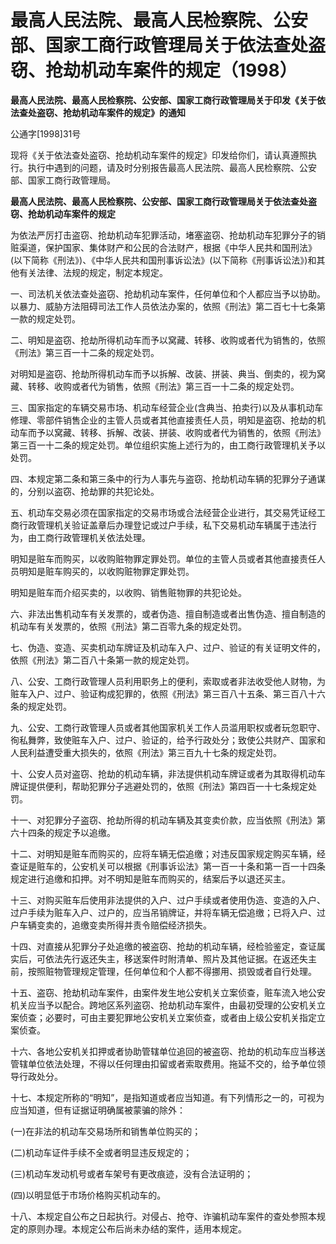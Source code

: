 # 最高人民法院、最高人民检察院、公安部、国家工商行政管理局关于依法查处盗窃、抢劫机动车案件的规定（1998）

**最高人民法院、最高人民检察院、公安部、国家工商行政管理局关于印发《关于依法查处盗窃、抢劫机动车案件的规定》的通知**

公通字\[1998\]31号

现将《关于依法查处盗窃、抢劫机动车案件的规定》印发给你们，请认真遵照执行。执行中遇到的问题，请及时分别报告最高人民法院、最高人民检察院、公安部、国家工商行政管理局。

**最高人民法院、最高人民检察院、公安部、国家工商行政管理局关于依法查处盗窃、抢劫机动车案件的规定**

为依法严厉打击盗窃、抢劫机动车犯罪活动，堵塞盗窃、抢劫机动车犯罪分子的销赃渠道，保护国家、集体财产和公民的合法财产，根据《中华人民共和国刑法》(以下简称《刑法》)、《中华人民共和国刑事诉讼法》(以下简称《刑事诉讼法》)和其他有关法律、法规的规定，制定本规定。

一、司法机关依法查处盗窃、抢劫机动车案件，任何单位和个人都应当予以协助。以暴力、威胁方法阻碍司法工作人员依法办案的，依照《刑法》第二百七十七条第一款的规定处罚。

二、明知是盗窃、抢劫所得机动车而予以窝藏、转移、收购或者代为销售的，依照《刑法》第三百一十二条的规定处罚。

对明知是盗窃、抢劫所得机动车而予以拆解、改装、拼装、典当、倒卖的，视为窝藏、转移、收购或者代为销售，依照《刑法》第三百一十二条的规定处罚。

三、国家指定的车辆交易市场、机动车经营企业(含典当、拍卖行)以及从事机动车修理、零部件销售企业的主管人员或者其他直接责任人员，明知是盗窃、抢劫的机动车而予以窝藏、转移、拆解、改装、拼装、收购或者代为销售的，依照《刑法》第三百一十二条的规定处罚。单位组织实施上述行为的，由工商行政管理机关予以处罚。

四、本规定第二条和第三条中的行为人事先与盗窃、抢劫机动车辆的犯罪分子通谋的，分别以盗窃、抢劫罪的共犯论处。

五、机动车交易必须在国家指定的交易市场或合法经营企业进行，其交易凭证经工商行政管理机关验证盖章后办理登记或过户手续，私下交易机动车辆属于违法行为，由工商行政管理机关依法处理。

明知是赃车而购买，以收购赃物罪定罪处罚。单位的主管人员或者其他直接责任人员明知是赃车购买的，以收购赃物罪定罪处罚。

明知是赃车而介绍买卖的，以收购、销售赃物罪的共犯论处。

六、非法出售机动车有关发票的，或者伪造、擅自制造或者出售伪造、擅自制造的机动车有关发票的，依照《刑法》第二百零九条的规定处罚。

七、伪造、变造、买卖机动车牌证及机动车入户、过户、验证的有关证明文件的，依照《刑法》第二百八十条第一款的规定处罚。

八、公安、工商行政管理人员利用职务上的便利，索取或者非法收受他人财物，为赃车入户、过户、验证构成犯罪的，依照《刑法》第三百八十五条、第三百八十六条的规定处罚。

九、公安、工商行政管理人员或者其他国家机关工作人员滥用职权或者玩忽职守、徇私舞弊，致使赃车入户、过户、验证的，给予行政处分；致使公共财产、国家和人民利益遭受重大损失的，依照《刑法》第三百九十七条的规定处罚。

十、公安人员对盗窃、抢劫的机动车辆，非法提供机动车牌证或者为其取得机动车牌证提供便利，帮助犯罪分子逃避处罚的，依照《刑法》第四百一十七条规定处罚。

十一、对犯罪分子盗窃、抢劫所得的机动车辆及其变卖价款，应当依照《刑法》第六十四条的规定予以追缴。

十二、对明知是赃车而购买的，应将车辆无偿追缴；对违反国家规定购买车辆，经查证是赃车的，公安机关可以根据《刑事诉讼法》第一百一十条和第一百一十四条规定进行追缴和扣押。对不明知是赃车而购买的，结案后予以退还买主。

十三、对购买赃车后使用非法提供的入户、过户手续或者使用伪造、变造的入户、过户手续为赃车入户、过户的，应当吊销牌证，并将车辆无偿追缴；已将入户、过户车辆变卖的，追缴变卖所得并责令赔偿经济损失。

十四、对直接从犯罪分子处追缴的被盗窃、抢劫的机动车辆，经检验鉴定，查证属实后，可依法先行返还失主，移送案件时附清单、照片及其他证据。在返还失主前，按照赃物管理规定管理，任何单位和个人都不得挪用、损毁或者自行处理。

十五、盗窃、抢劫机动车案件，由案件发生地公安机关立案侦查，赃车流入地公安机关应当予以配合。跨地区系列盗窃、抢劫机动车案件，由最初受理的公安机关立案侦查；必要时，可由主要犯罪地公安机关立案侦查，或者由上级公安机关指定立案侦查。

十六、各地公安机关扣押或者协助管辖单位追回的被盗窃、抢劫的机动车应当移送管辖单位依法处理，不得以任何理由扣留或者索取费用。拖延不交的，给予单位领导行政处分。

十七、本规定所称的“明知”，是指知道或者应当知道。有下列情形之一的，可视为应当知道，但有证据证明确属被蒙骗的除外：

(一)在非法的机动车交易场所和销售单位购买的；

(二)机动车证件手续不全或者明显违反规定的；

(三)机动车发动机号或者车架号有更改痕迹，没有合法证明的；

(四)以明显低于市场价格购买机动车的。

十八、本规定自公布之日起执行。对侵占、抢夺、诈骗机动车案件的查处参照本规定的原则办理。本规定公布后尚未办结的案件，适用本规定。
